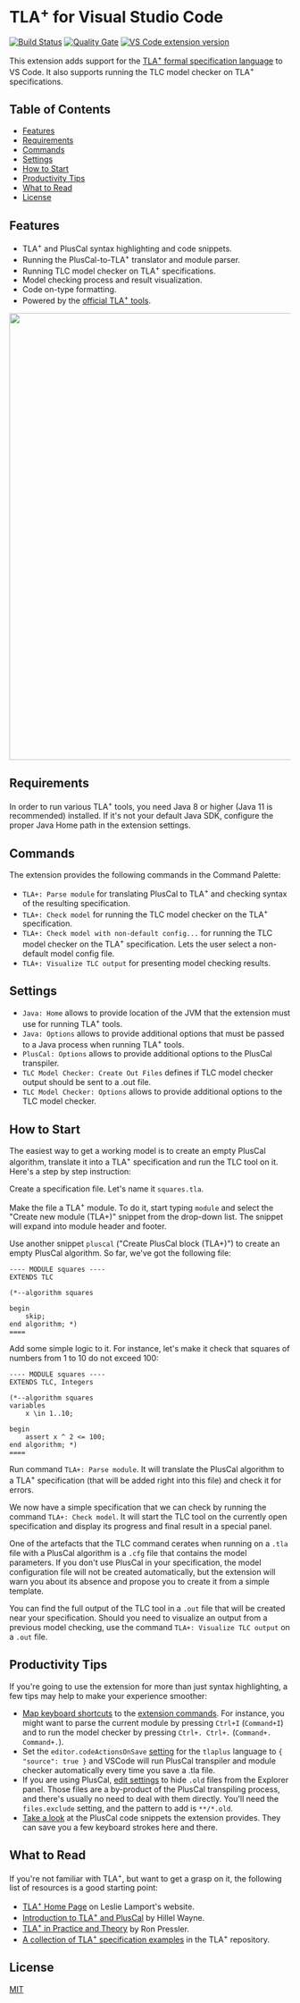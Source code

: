 # TLA<sup>+</sup> for Visual Studio Code

[![Build Status](https://travis-ci.com/alygin/vscode-tlaplus.svg)](https://travis-ci.com/alygin/vscode-tlaplus) [![Quality Gate](https://img.shields.io/sonar/quality_gate/alygin_vscode-tlaplus?server=https%3A%2F%2Fsonarcloud.io)](https://sonarcloud.io/dashboard?id=alygin_vscode-tlaplus) [![VS Code extension version](https://img.shields.io/visual-studio-marketplace/v/alygin.vscode-tlaplus?color=blue&label=Visual%20Studio%20Marketplace&logo=visual-studio-code)](https://marketplace.visualstudio.com/items?itemName=alygin.vscode-tlaplus)

This extension adds support for the [TLA<sup>+</sup> formal specification language](http://research.microsoft.com/en-us/um/people/lamport/tla/tla.html) to VS Code. It also supports running the TLC model checker on TLA<sup>+</sup> specifications.

## Table of Contents
- [Features](#features)
- [Requirements](#requirements)
- [Commands](#commands)
- [Settings](#settings)
- [How to Start](#how-to-start)
- [Productivity Tips](#productivity-tips)
- [What to Read](#what-to-read)
- [License](#license)

## Features

- TLA<sup>+</sup> and PlusCal syntax highlighting and code snippets.
- Running the PlusCal-to-TLA<sup>+</sup> translator and module parser.
- Running TLC model checker on TLA<sup>+</sup> specifications.
- Model checking process and result visualization.
- Code on-type formatting.
- Powered by the [official TLA<sup>+</sup> tools](https://github.com/tlaplus/tlaplus).

<img src="https://raw.githubusercontent.com/alygin/vscode-tlaplus/master/resources/images/screencast.gif" width="800" height="auto">

## Requirements

In order to run various TLA<sup>+</sup> tools, you need Java 8 or higher (Java 11 is recommended) installed. If it's not your default Java SDK, configure the proper Java Home path in the extension settings.

## Commands

The extension provides the following commands in the Command Palette:

- `TLA+: Parse module` for translating PlusCal to TLA<sup>+</sup> and checking syntax of the resulting specification.
- `TLA+: Check model` for running the TLC model checker on the TLA<sup>+</sup> specification.
- `TLA+: Check model with non-default config...` for running the TLC model checker on the TLA<sup>+</sup> specification. Lets the user select a non-default model config file.
- `TLA+: Visualize TLC output` for presenting model checking results.

## Settings

- `Java: Home` allows to provide location of the JVM that the extension must use for running TLA<sup>+</sup> tools.
- `Java: Options` allows to provide additional options that must be passed to a Java process when running TLA<sup>+</sup> tools.
- `PlusCal: Options` allows to provide additional options to the PlusCal transpiler.
- `TLC Model Checker: Create Out Files` defines if TLC model checker output should be sent to a .out file.
- `TLC Model Checker: Options` allows to provide additional options to the TLC model checker.

## How to Start

The easiest way to get a working model is to create an empty PlusCal algorithm, translate it into a TLA<sup>+</sup> specification and run the TLC tool on it. Here's a step by step instruction:

Create a specification file. Let's name it `squares.tla`.

Make the file a TLA<sup>+</sup> module. To do it, start typing `module` and select the "Create new module (TLA+)" snippet from the drop-down list. The snippet will expand into module header and footer.

Use another snippet `pluscal` ("Create PlusCal block (TLA+)") to create an empty PlusCal algorithm. So far, we've got the following file:

```tla
---- MODULE squares ----
EXTENDS TLC

(*--algorithm squares

begin
    skip;
end algorithm; *)
====
```

Add some simple logic to it. For instance, let's make it check that squares of numbers from 1 to 10 do not exceed 100:

```tla
---- MODULE squares ----
EXTENDS TLC, Integers

(*--algorithm squares
variables
    x \in 1..10;

begin
    assert x ^ 2 <= 100;
end algorithm; *)
====
```

Run command `TLA+: Parse module`. It will translate the PlusCal algorithm to a TLA<sup>+</sup> specification (that will be added right into this file) and check it for errors.

We now have a simple specification that we can check by running the command `TLA+: Check model`. It will start the TLC tool on the currently open specification and display its progress and final result in a special panel.

One of the artefacts that the TLC command cerates when running on a `.tla` file with a PlusCal algorithm is a `.cfg` file that contains the model parameters. If you don't use PlusCal in your specification, the model configuration file will not be created automatically, but the extension will warn you about its absence and propose you to create it from a simple template.

You can find the full output of the TLC tool in a `.out` file that will be created near your specification. Should you need to visualize an output from a previous model checking, use the command `TLA+: Visualize TLC output` on a `.out` file.

## Productivity Tips

If you're going to use the extension for more than just syntax highlighting, a few tips may help to make your experience smoother:

* [Map keyboard shortcuts](https://code.visualstudio.com/docs/getstarted/keybindings) to the [extension commands](#commands). For instance, you might want to parse the current module by pressing `Ctrl+I` (`Command+I`) and to run the model checker by pressing `Ctrl+. Ctrl+.` (`Command+. Command+.`).
* Set the `editor.codeActionsOnSave` [setting](https://code.visualstudio.com/docs/getstarted/settings) for the `tlaplus` language to `{ "source": true }` and VSCode will run PlusCal transpiler and module checker automatically every time you save a .tla file.
* If you are using PlusCal, [edit settings](https://code.visualstudio.com/docs/getstarted/settings) to hide `.old` files from the Explorer panel. Those files are a by-product of the PlusCal transpiling process, and there's usually no need to deal with them directly. You'll need the `files.exclude` setting, and the pattern to add is `**/*.old`.
* [Take a look](https://github.com/alygin/vscode-tlaplus/blob/master/languages/pluscal-snippets.json) at the PlusCal code snippets the extension provides. They can save you a few keyboard strokes here and there.

## What to Read

If you're not familiar with TLA<sup>+</sup>, but want to get a grasp on it, the following list of resources is a good starting point:

* [TLA<sup>+</sup> Home Page](http://research.microsoft.com/en-us/um/people/lamport/tla/tla.html) on Leslie Lamport's website.
* [Introduction to TLA<sup>+</sup> and PlusCal](https://learntla.com) by Hillel Wayne.
* [TLA<sup>+</sup> in Practice and Theory](https://pron.github.io/posts/tlaplus_part1) by Ron Pressler.
* [A collection of TLA<sup>+</sup> specification examples](https://github.com/tlaplus/Examples) in the TLA<sup>+</sup> repository.

## License

[MIT](LICENSE)
